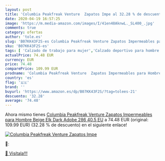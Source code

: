 ```yaml
---
layout: post
title: 'Columbia Peakfreak Venture  Zapatos Impe al 32.28 % de descuento'
date: 2020-04-19 16:57:25
image: 'https://m.media-amazon.com/images/I/41en48AknwL._SL400_.jpg'
comments: true
category: ofertas
author: 'tole.es'
slug: 'B07KK43F2S-es Columbia Peakfreak Venture Zapatos Impermeables para...'
sku: 'B07KK43F2S-es'
tags: [ 'Calzado de trabajo para mujer','Calzado deportivo para hombre','Calzado sanitario y de hostelería para mujer','Chanclas y sandalias de piscina para hombre','Sandalias y chanclas para niña','Zapatillas y calzado deportivo para hombre','Zapatos','Zapatos para hombre','Zapatos para mujer','Zapatos para niñas pequeñas','Zapatos y complementos','Zuecos sanitarios y de hostelería para mujer','Zuecos y mules para hombre','zapatos', ]
actualPrice: 74.48 EUR
currency: EUR
price: 74.48
comparePrice: 109.99 EUR
prodname: 'Columbia Peakfreak Venture  Zapatos Impermeables para Hombre  Beige  Elk  Dark Adobe 286   40.5 EU'
country: 'es'
flag: '🇪🇸'
brand: ''
buyurl: 'https://www.amazon.es/dp/B07KK43F2S/?tag=tolees-21'
descuento: '32.28'
average: '74.48'
---
```


Ahora mismo tienes [Columbia Peakfreak Venture  Zapatos Impermeables para Hombre  Beige  Elk  Dark Adobe 286   40.5 EU](https://www.amazon.es/dp/B07KK43F2S/?tag=tolees-21) a 74.48 EUR (original: 109.99 EUR) (32.28 %  de descuento) en el siguiente enlace!

[![Columbia Peakfreak Venture  Zapatos Impe](https://m.media-amazon.com/images/I/41en48AknwL._SL400_.jpg)](https://www.amazon.es/dp/B07KK43F2S/?tag=tolees-21)

🔎:


[🛒 Visítala!!!](https://www.amazon.es/dp/B07KK43F2S/?tag=tolees-21)
